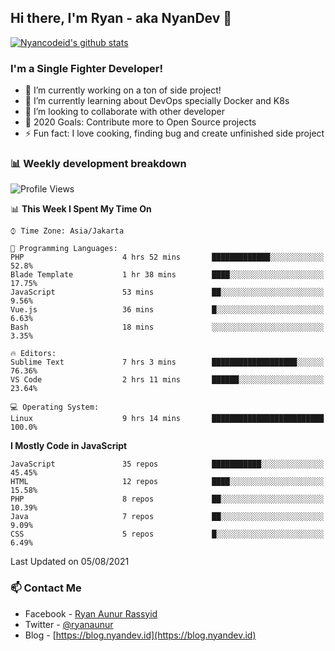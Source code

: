 ## Hi there, I'm Ryan - aka NyanDev 👋

[![Nyancodeid's github stats](https://github-readme-stats.vercel.app/api?username=nyancodeid)](https://github.com/nyancodeid/nyancodeid)

### I'm a Single Fighter Developer!
- 🔭 I’m currently working on a ton of side project!
- 🌱 I’m currently learning about DevOps specially Docker and K8s
- 👯 I’m looking to collaborate with other developer
- 🥅 2020 Goals: Contribute more to Open Source projects
- ⚡ Fun fact: I love cooking, finding bug and create unfinished side project 

### 📊 Weekly development breakdown

<!--START_SECTION:waka-->
![Profile Views](http://img.shields.io/badge/Profile%20Views-20-blue)

📊 **This Week I Spent My Time On** 

```text
⌚︎ Time Zone: Asia/Jakarta

💬 Programming Languages: 
PHP                      4 hrs 52 mins       █████████████░░░░░░░░░░░░   52.8% 
Blade Template           1 hr 38 mins        ████░░░░░░░░░░░░░░░░░░░░░   17.75% 
JavaScript               53 mins             ██░░░░░░░░░░░░░░░░░░░░░░░   9.56% 
Vue.js                   36 mins             █░░░░░░░░░░░░░░░░░░░░░░░░   6.63% 
Bash                     18 mins             ░░░░░░░░░░░░░░░░░░░░░░░░░   3.35%

🔥 Editors: 
Sublime Text             7 hrs 3 mins        ███████████████████░░░░░░   76.36% 
VS Code                  2 hrs 11 mins       ██████░░░░░░░░░░░░░░░░░░░   23.64%

💻 Operating System: 
Linux                    9 hrs 14 mins       █████████████████████████   100.0%

```

**I Mostly Code in JavaScript** 

```text
JavaScript               35 repos            ███████████░░░░░░░░░░░░░░   45.45% 
HTML                     12 repos            ████░░░░░░░░░░░░░░░░░░░░░   15.58% 
PHP                      8 repos             ██░░░░░░░░░░░░░░░░░░░░░░░   10.39% 
Java                     7 repos             ██░░░░░░░░░░░░░░░░░░░░░░░   9.09% 
CSS                      5 repos             █░░░░░░░░░░░░░░░░░░░░░░░░   6.49%

```



 Last Updated on 05/08/2021
<!--END_SECTION:waka-->

### 📫 Contact Me
- Facebook - [Ryan Aunur Rassyid](https://facebook.com/ryan.hac)
- Twitter - [@ryanaunur](https://twitter.com/ryanaunur)
- Blog - [https://blog.nyandev.id](https://blog.nyandev.id)
